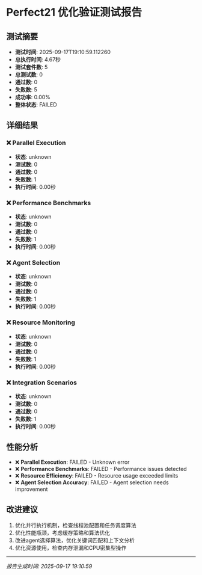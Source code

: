 # Perfect21 优化验证测试报告

## 测试摘要

- **测试时间**: 2025-09-17T19:10:59.112260
- **总执行时间**: 4.67秒
- **测试套件数**: 5
- **总测试数**: 0
- **通过数**: 0
- **失败数**: 5
- **成功率**: 0.00%
- **整体状态**: FAILED

## 详细结果

### ❌ Parallel Execution

- **状态**: unknown
- **测试数**: 0
- **通过数**: 0
- **失败数**: 1
- **执行时间**: 0.00秒

### ❌ Performance Benchmarks

- **状态**: unknown
- **测试数**: 0
- **通过数**: 0
- **失败数**: 1
- **执行时间**: 0.00秒

### ❌ Agent Selection

- **状态**: unknown
- **测试数**: 0
- **通过数**: 0
- **失败数**: 1
- **执行时间**: 0.00秒

### ❌ Resource Monitoring

- **状态**: unknown
- **测试数**: 0
- **通过数**: 0
- **失败数**: 1
- **执行时间**: 0.00秒

### ❌ Integration Scenarios

- **状态**: unknown
- **测试数**: 0
- **通过数**: 0
- **失败数**: 1
- **执行时间**: 0.00秒

## 性能分析

- ❌ **Parallel Execution**: FAILED - Unknown error
- ❌ **Performance Benchmarks**: FAILED - Performance issues detected
- ❌ **Resource Efficiency**: FAILED - Resource usage exceeded limits
- ❌ **Agent Selection Accuracy**: FAILED - Agent selection needs improvement

## 改进建议

1. 优化并行执行机制，检查线程池配置和任务调度算法
2. 优化性能瓶颈，考虑缓存策略和算法优化
3. 改进agent选择算法，优化关键词匹配和上下文分析
4. 优化资源使用，检查内存泄漏和CPU密集型操作

---
*报告生成时间: 2025-09-17 19:10:59*
